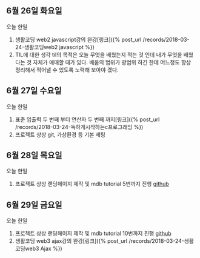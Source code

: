## 6월 26일 화요일

오늘 한일

1. 생활코딩 web2 javascript강의 완강[링크]({% post_url /records/2018-03-24-생활코딩web2 javascript %})
2. TIL에 대한 생각
  til의 목적은 오늘 무엇을 배웠는지 적는 것 인데 내가 무엇을 배웠다는 것 자체가 애매할 때가 있다. 배움의 범위가 광범위 하긴 한데 어느정도 항상 정리해서 적어낼 수 있도록 노력해 보아야 겠다.


## 6월 27일 수요일

오늘 한일

1. 표준 입출력 두 번째 부터 연산자 두 번째 까지[링크]({% post_url /records/2018-03-24-독하게시작하는c프로그래밍 %})
2. 프로젝트 상상 git, 가상환경 등 기본 세팅

## 6월 28일 목요일

오늘 한일

1. 프로젝트 상상 랜딩페이지 제작 및 mdb tutorial 5번까지 진행 [github](https://github.com/zooozoo/snagsang-project)


## 6월 29일 금요일

오늘 한일

1. 프로젝트 상상 랜딩페이지 제작 및 mdb tutorial 10번까지 진행 [github](https://github.com/zooozoo/snagsang-project)
2. 생활코딩 web3 ajax강의 완강[링크]({% post_url /records/2018-03-24-생활코딩web3 Ajax %})
